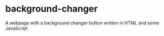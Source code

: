 # background-changer
A webpage with a background changer button written in HTML and some JavaScript
